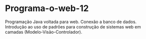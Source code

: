 # Programa-o-web-12
Programação Java voltada para web. Conexão a banco de dados. Introdução ao uso de padrões para construção de sistemas web em camadas (Modelo-Visão-Controlador).
